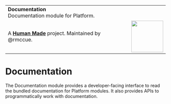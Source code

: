 <table width="100%">
	<tr>
		<td align="left" width="70">
			<strong>Documentation</strong><br />
			Documentation module for Platform.
		</td>
		<td align="right" width="20%">
		</td>
	</tr>
	<tr>
		<td>
			A <strong><a href="https://hmn.md/">Human Made</a></strong> project. Maintained by @rmccue.
		</td>
		<td align="center">
			<img src="https://hmn.md/content/themes/hmnmd/assets/images/hm-logo.svg" width="100" />
		</td>
	</tr>
</table>

# Documentation

The Documentation module provides a developer-facing interface to read the bundled documentation for Platform modules. It also provides APIs to programmatically work with documentation.
